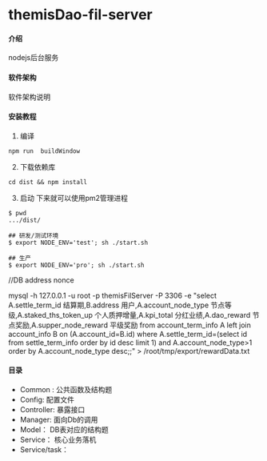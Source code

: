 # themisDao-fil-server

#### 介绍
nodejs后台服务

#### 软件架构
软件架构说明


#### 安装教程
1. 编译
```
npm run  buildWindow
```
2. 下载依赖库
```
cd dist && npm install
```

3. 启动
下来就可以使用pm2管理进程

```
$ pwd
.../dist/

## 研发/测试环境
$ export NODE_ENV='test'; sh ./start.sh

## 生产
$ export NODE_ENV='pro'; sh ./start.sh

```





//DB address nonce

mysql -h 127.0.0.1 -u root -p themisFilServer -P 3306 -e "select A.settle_term_id 结算期,B.address 用户,A.account_node_type 节点等级,A.staked_ths_token_up 个人质押增量,A.kpi_total 分红业绩,A.dao_reward 节点奖励,A.supper_node_reward 平级奖励 from account_term_info A left join account_info B on (A.account_id=B.id) where A.settle_term_id=(select id from settle_term_info order by id desc limit 1) and A.account_node_type>1 order by A.account_node_type desc;;"  > /root/tmp/export/rewardData.txt



#### 目录

* Common : 公共函数及结构题
* Config: 配置文件
* Controller: 暴露接口
* Manager: 面向Db的调用
* Model： DB表对应的结构题
* Service： 核心业务落机
* Service/task：  
